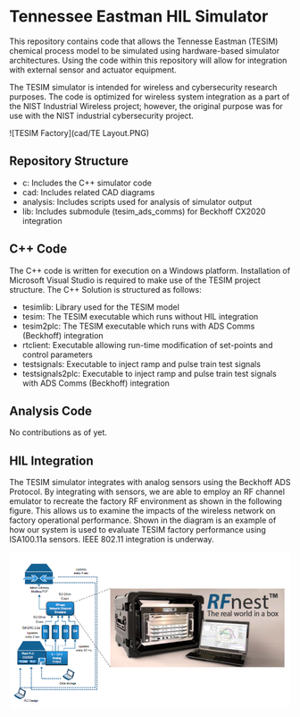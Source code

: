 # Tennessee Eastman HIL Simulator
This repository contains code that allows the Tennesse Eastman (TESIM) 
chemical process model to be simulated using hardware-based simulator 
architectures.  Using the code within this repository will allow for 
integration with external sensor and actuator equipment.  

The TESIM simulator 
is intended for wireless and cybersecurity research purposes.  The code is optimized
for wireless system integration as a part of the NIST Industrial Wireless project; 
however, the original purpose was for use with the NIST industrial cybersecurity project.

![TESIM Factory](cad/TE Layout.PNG)

## Repository Structure
* c:        Includes the C++ simulator code
* cad:      Includes related CAD diagrams 
* analysis: Includes scripts used for analysis of simulator output
* lib:      Includes submodule (tesim_ads_comms) for Beckhoff CX2020 integration

## C++ Code
The C++ code is written for execution on a Windows platform.  Installation of 
Microsoft Visual Studio is required to make use of the TESIM project structure.
The C++ Solution is structured as follows:
* tesimlib:         Library used for the TESIM model
* tesim:            The TESIM executable which runs without HIL integration
* tesim2plc:        The TESIM executable which runs with ADS Comms (Beckhoff) integration
* rtclient:         Executable allowing run-time modification of set-points and control parameters
* testsignals:      Executable to inject ramp and pulse train test signals
* testsignals2plc:  Executable to inject ramp and pulse train test signals with ADS Comms (Beckhoff) integration

## Analysis Code
No contributions as of yet.  

## HIL Integration
The TESIM simulator integrates with analog sensors using the Beckhoff ADS Protocol.  By integrating with
sensors, we are able to employ an RF channel emulator to recreate the factory RF environment as shown in 
the following figure.  This allows us to examine the impacts of the wireless network on factory 
operational performance.  Shown in the diagram is an example of how our system is used to evaluate TESIM
factory performance using ISA100.11a sensors.  IEEE 802.11 integration is underway.

![HIL Integration with Channel Emulator](cad/emulator.png)

